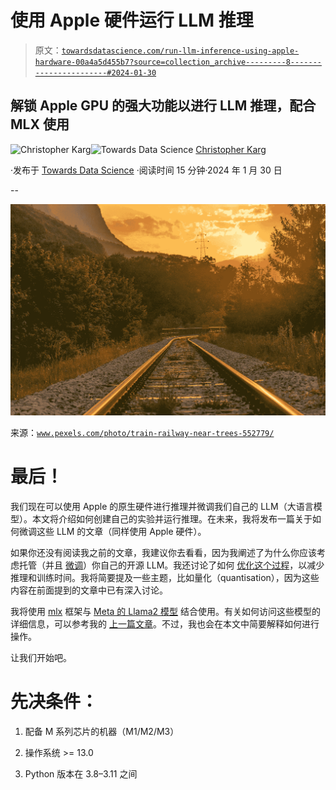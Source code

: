# 使用 Apple 硬件运行 LLM 推理

> 原文：[`towardsdatascience.com/run-llm-inference-using-apple-hardware-00a4a5d455b7?source=collection_archive---------8-----------------------#2024-01-30`](https://towardsdatascience.com/run-llm-inference-using-apple-hardware-00a4a5d455b7?source=collection_archive---------8-----------------------#2024-01-30)

## 解锁 Apple GPU 的强大功能以进行 LLM 推理，配合 MLX 使用

[](https://medium.com/@christopher_karg?source=post_page---byline--00a4a5d455b7--------------------------------)![Christopher Karg](https://medium.com/@christopher_karg?source=post_page---byline--00a4a5d455b7--------------------------------)[](https://towardsdatascience.com/?source=post_page---byline--00a4a5d455b7--------------------------------)![Towards Data Science](https://towardsdatascience.com/?source=post_page---byline--00a4a5d455b7--------------------------------) [Christopher Karg](https://medium.com/@christopher_karg?source=post_page---byline--00a4a5d455b7--------------------------------)

·发布于 [Towards Data Science](https://towardsdatascience.com/?source=post_page---byline--00a4a5d455b7--------------------------------) ·阅读时间 15 分钟·2024 年 1 月 30 日

--

![](img/43b051fdf06c8fc88b6ddbaf1bc274cb.png)

来源：[`www.pexels.com/photo/train-railway-near-trees-552779/`](https://www.pexels.com/photo/train-railway-near-trees-552779/)

# 最后！

我们现在可以使用 Apple 的原生硬件进行推理并微调我们自己的 LLM（大语言模型）。本文将介绍如何创建自己的实验并运行推理。在未来，我将发布一篇关于如何微调这些 LLM 的文章（同样使用 Apple 硬件）。

如果你还没有阅读我之前的文章，我建议你去看看，因为我阐述了为什么你应该考虑托管（并且 [微调](https://medium.com/towards-data-science/how-to-efficiently-fine-tune-your-own-open-source-llm-using-novel-techniques-code-provided-03a4e67d1b48)）你自己的开源 LLM。我还讨论了如何 [优化这个过程](https://medium.com/towards-data-science/quantisation-and-co-reducing-inference-times-on-llms-by-80-671db9349bdb)，以减少推理和训练时间。我将简要提及一些主题，比如量化（quantisation），因为这些内容在前面提到的文章中已有深入讨论。

我将使用 [mlx](https://github.com/ml-explore) 框架与 [Meta 的 Llama2 模型](https://ai.meta.com/llama/) 结合使用。有关如何访问这些模型的详细信息，可以参考我的 [上一篇文章](https://medium.com/towards-data-science/quantisation-and-co-reducing-inference-times-on-llms-by-80-671db9349bdb)。不过，我也会在本文中简要解释如何进行操作。

让我们开始吧。

# 先决条件：

1.  配备 M 系列芯片的机器（M1/M2/M3）

1.  操作系统 >= 13.0

1.  Python 版本在 3.8–3.11 之间
